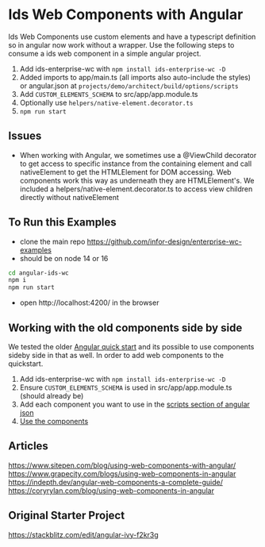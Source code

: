# Ids Web Components with Angular

Ids Web Components use custom elements and have a typescript definition so in angular now work without a wrapper. Use the following steps to consume a ids web component in a simple angular project.

1. Add ids-enterprise-wc with `npm install ids-enterprise-wc -D`
1. Added imports to app/main.ts (all imports also auto-include the styles) or angular.json at `projects/demo/architect/build/options/scripts`
1. Add `CUSTOM_ELEMENTS_SCHEMA` to src/app/app.module.ts
1. Optionally use `helpers/native-element.decorator.ts`
1. `npm run start`

## Issues

- When working with Angular, we sometimes use a @ViewChild decorator to get access to specific instance from the containing element and call nativeElement to get the HTMLElement for DOM accessing. Web components work this way as underneath they are HTMLElement's. We included a helpers/native-element.decorator.ts to access view children directly without nativeElement

## To Run this Examples

- clone the main repo https://github.com/infor-design/enterprise-wc-examples
- should be on node 14 or 16

```sh
cd angular-ids-wc
npm i
npm run start
```
- open http://localhost:4200/ in the browser
 
## Working with the old components side by side

We tested the older [Angular quick start](https://github.com/infor-design/enterprise-ng-quickstart) and its possible to use components sideby side in that as well. In order to add web components to the quickstart.

1. Add ids-enterprise-wc with `npm install ids-enterprise-wc -D`
1. Ensure `CUSTOM_ELEMENTS_SCHEMA` is used in src/app/app.module.ts (should already be)
1. Add each component you want to use in the [scripts section of angular json](https://github.com/infor-design/enterprise-ng-quickstart/blob/main/angular.json#L46-L47)
1. [Use the components](https://github.com/infor-design/enterprise-ng-quickstart/blob/main/src/app/app.component.html#L24)

## Articles

https://www.sitepen.com/blog/using-web-components-with-angular/
https://www.grapecity.com/blogs/using-web-components-in-angular
https://indepth.dev/angular-web-components-a-complete-guide/
https://coryrylan.com/blog/using-web-components-in-angular

## Original Starter Project

https://stackblitz.com/edit/angular-ivy-f2kr3g
